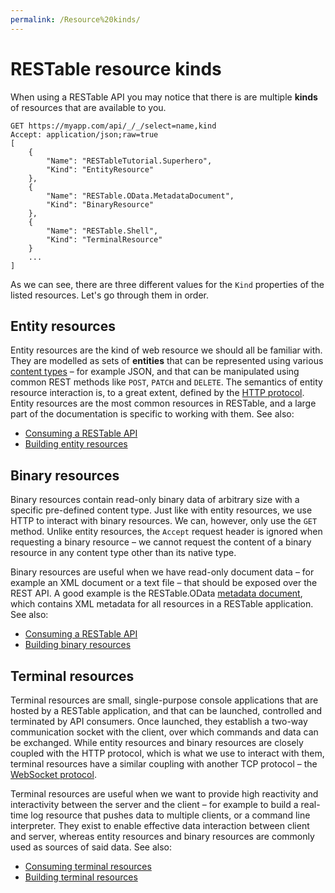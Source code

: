 ```yaml
---
permalink: /Resource%20kinds/
---
```


# RESTable resource kinds

When using a RESTable API you may notice that there is are multiple **kinds** of resources that are available to you.

```
GET https://myapp.com/api/_/_/select=name,kind
Accept: application/json;raw=true
[
    {
        "Name": "RESTableTutorial.Superhero",
        "Kind": "EntityResource"
    },
    {
        "Name": "RESTable.OData.MetadataDocument",
        "Kind": "BinaryResource"
    },
    {
        "Name": "RESTable.Shell",
        "Kind": "TerminalResource"
    }
    ...
]
```

As we can see, there are three different values for the `Kind` properties of the listed resources. Let's go through them in order.

## Entity resources

Entity resources are the kind of web resource we should all be familiar with. They are modelled as sets of **entities** that can be represented using various [content types](../Consuming%20a%20RESTable%20API/Headers#content-type) – for example JSON, and that can be manipulated using common REST methods like `POST`, `PATCH` and `DELETE`. The semantics of entity resource interaction is, to a great extent, defined by the [HTTP protocol](https://en.wikipedia.org/wiki/Http). Entity resources are the most common resources in RESTable, and a large part of the documentation is specific to working with them. See also:

- [Consuming a RESTable API](../Consuming%20a%20RESTable%20API/Introduction)
- [Building entity resources](../Developing%20a%20RESTable%20API/entity%20resources)

## Binary resources

Binary resources contain read-only binary data of arbitrary size with a specific pre-defined content type. Just like with entity resources, we use HTTP to interact with binary resources. We can, however, only use the `GET` method. Unlike entity resources, the `Accept` request header is ignored when requesting a binary resource – we cannot request the content of a binary resource in any content type other than its native type.

Binary resources are useful when we have read-only document data – for example an XML document or a text file – that should be exposed over the REST API. A good example is the RESTable.OData [metadata document](https://github.com/Mopedo/RESTable.OData#metadata), which contains XML metadata for all resources in a RESTable application. See also:

- [Consuming a RESTable API](../Consuming%20a%20RESTable%20API/Introduction)
- [Building binary resources](../Developing%20a%20RESTable%20API/binary%20resources)

## Terminal resources

Terminal resources are small, single-purpose console applications that are hosted by a RESTable application, and that can be launched, controlled and terminated by API consumers. Once launched, they establish a two-way communication socket with the client, over which commands and data can be exchanged. While entity resources and binary resources are closely coupled with the HTTP protocol, which is what we use to interact with them, terminal resources have a similar coupling with another TCP protocol – the [WebSocket protocol](https://en.wikipedia.org/wiki/WebSocket).​

Terminal resources are useful when we want to provide high reactivity and interactivity between the server and the client – for example to build a real-time log resource that pushes data to multiple clients, or a command line interpreter. They exist to enable effective data interaction between client and server, whereas entity resources and binary resources are commonly used as sources of said data. See also:

- [Consuming terminal resources](../Consuming%20a%20RESTable%20API/Consuming%20terminal%20resources)
- [Building terminal resources](../Developing%20a%20RESTable%20API/terminal%20resources)